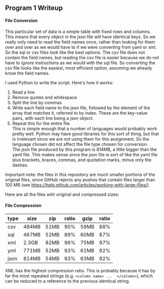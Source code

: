 ## Program 1 Writeup 
#### File Conversion
This particular set of data is a simple table with fixed rows and columns.  This means that every object in the json file will have identical keys.  So we really only need to read the field names once, rather than looking for them over and over as we would have to if we were converting from yaml or xml.  So the sql or csv files look like the best options.  The csv file does not contain the field names, but reading the csv file is easier because we do not have to ignore instructions as we would with the sql file.  So converting the csv file looks like the easiest, most efficient option, assuming we already know the field names.

I used Python to write the script.  Here's how it works:  
1. Read a line  
2. Remove quotes and whitespace  
3. Split the line by commas  
4. Write each field name to the json file, followed by the element of the array that matches it, referred to by index.  These are the key-value pairs, with each line being a json object.  
5. Repeat this for the entire file.  
This is simple enough that a number of languages would probably work pretty well.  Python may have good libraries for this sort of thing, but that is irrelevant since we are not using them for this assignment.  So the language chosen did not affect the file type chosen for conversion.  
The json file produced by this program is 814MB, a little bigger than the yaml file.  This makes sense since the json file is sort of like the yaml file plus brackets, braces, commas, and quotation marks, minus only the dashes. 

Important note: the files in this repository are much smaller portions of the original files, since GitHub rejects any pushes that contain files larger than 100 MB (see https://help.github.com/articles/working-with-large-files/).

Here are all the files with original and compressed sizes:
#### File Compression
| type | size  | zip  | ratio | gzip | ratio |
|------|-------|------|-------|------|-------|
| csv  | 484MB | 51MB |  90%  | 59MB |  88%  |
| sql  | 467MB | 52MB |  89%  | 60MB |  87%  |
| xml  | 2.3GB | 82MB |  96%  | 75MB |  97%  |
| yml  | 771MB | 52MB |  93%  | 61MB |  92%  |
| json | 814MB | 54MB |  93%  | 63MB |  92%  |
XML has the highest compression ratio.  This is probably because it has by far the most repeated strings (e.g. `<column name= ...  </column>`), which can be reduced to a reference to the previous identical string.
